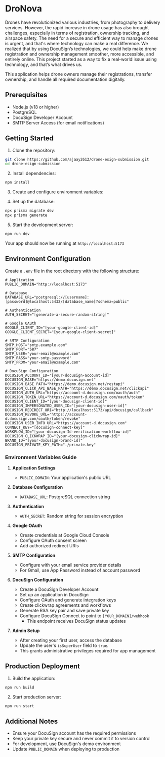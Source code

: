 # DroNova

Drones have revolutionized various industries, from photography to delivery services. However, the rapid increase in drone usage has also brought challenges, especially in terms of registration, ownership tracking, and airspace safety. The need for a secure and efficient way to manage drones is urgent, and that's where technology can make a real difference. We realized that by using DocuSign’s technologies, we could help make drone registration and ownership management smoother, more accessible, and entirely online. This project started as a way to fix a real-world issue using technology, and that’s what drives us.

This application helps drone owners manage their registrations, transfer ownership, and handle all required documentation digitally.

## Prerequisites

- Node.js (v18 or higher)
- PostgreSQL
- DocuSign Developer Account
- SMTP Server Access (for email notifications)

## Getting Started

1. Clone the repository:
```bash
git clone https://github.com/ajaay2612/drone-esign-submission.git
cd drone-esign-submission
```

2. Install dependencies:
```bash
npm install
```

3. Create and configure environment variables:

4. Set up the database:
```bash
npx prisma migrate dev
npx prisma generate
```

5. Start the development server:
```bash
npm run dev
```

Your app should now be running at `http://localhost:5173`

## Environment Configuration

Create a `.env` file in the root directory with the following structure:

```env
# Application
PUBLIC_DOMAIN="http://localhost:5173"

# Database
DATABASE_URL="postgresql://[username]:[password]@localhost:5432/[database_name]?schema=public"

# Authentication
AUTH_SECRET="[generate-a-secure-random-string]"

# Google OAuth
GOOGLE_CLIENT_ID="[your-google-client-id]"
GOOGLE_CLIENT_SECRET="[your-google-client-secret]"

# SMTP Configuration
SMTP_HOST="smtp.example.com"
SMTP_PORT="587"
SMTP_USER="your-email@example.com"
SMTP_PASS="your-smtp-password"
SMTP_FROM="your-email@example.com"

# DocuSign Configuration
DOCUSIGN_ACCOUNT_ID="[your-docusign-account-id]"
DOCUSIGN_BASE="https://demo.docusign.net"
DOCUSIGN_BASE_PATH="https://demo.docusign.net/restapi"
DOCUSIGN_CLICK_API_BASE_PATH="https://demo.docusign.net/clickapi"
DOCUSIGN_AUTH_URL="https://account-d.docusign.com/oauth/auth"
DOCUSIGN_TOKEN_URL="https://account-d.docusign.com/oauth/token"
DOCUSIGN_CLIENT_ID="[your-docusign-client-id]"
DOCUSIGN_IMPERSONATED_USER_ID="[your-docusign-user-id]"
DOCUSIGN_REDIRECT_URI="http://localhost:5173/api/docusign/callback"
DOCUSIGN_REVOKE_URL="https://account-d.docusign.com/oauth/token/revoke"
DOCUSIGN_USER_INFO_URL="https://account-d.docusign.com"
CONNECT_KEY="[docusign-connect-key]"
WORKFLOW_ID="[your-docusign-Id-verification-workflow-id]"
DOCUSIGN_CLICKWRAP_ID="[your-docusign-clickwrap-id]"
BRAND_ID="[your-docusign-brand-id]"
DOCUSIGN_PRIVATE_KEY_PATH="./private.key"
```

### Environment Variables Guide

1. **Application Settings**
   - `PUBLIC_DOMAIN`: Your application's public URL

2. **Database Configuration**
   - `DATABASE_URL`: PostgreSQL connection string
   
3. **Authentication**
   - `AUTH_SECRET`: Random string for session encryption
   
4. **Google OAuth**
   - Create credentials at Google Cloud Console
   - Configure OAuth consent screen
   - Add authorized redirect URIs

5. **SMTP Configuration**
   - Configure with your email service provider details
   - For Gmail, use App Password instead of account password

6. **DocuSign Configuration**
   - Create a DocuSign Developer Account
   - Set up an application in DocuSign
   - Configure OAuth and generate integration keys
   - Create clickwrap agreements and workflows
   - Generate RSA key pair and save private key
   - Configure DocuSign Connect to point to `[YOUR_DOMAIN]/webhook`
     - This endpoint receives DocuSign status updates
    
7. **Admin Setup**
   - After creating your first user, access the database
   - Update the user's `isSuperUser` field to `true`.
   - This grants administrative privileges required for app management

## Production Deployment

1. Build the application:
```bash
npm run build
```

2. Start production server:
```bash
npm run start
```

## Additional Notes

- Ensure your DocuSign account has the required permissions
- Keep your private key secure and never commit it to version control
- For development, use DocuSign's demo environment
- Update `PUBLIC_DOMAIN` when deploying to production
